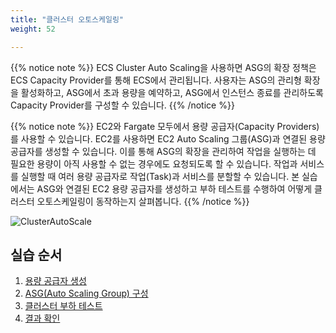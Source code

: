 ```yaml
---
title: "클러스터 오토스케일링"
weight: 52

---
```


{{% notice note %}}
ECS Cluster Auto Scaling을 사용하면 ASG의 확장 정책은 ECS Capacity Provider를 통해 ECS에서 관리됩니다. 사용자는 ASG의 관리형 확장을 활성화하고, ASG에서 초과 용량을 예약하고, ASG에서 인스턴스 종료를 관리하도록 Capacity Provider를 구성할 수 있습니다. 
{{% /notice %}}

{{% notice note %}}
EC2와 Fargate 모두에서 용량 공급자(Capacity Providers)를 사용할 수 있습니다. EC2를 사용하면 EC2 Auto Scaling 그룹(ASG)과 연결된 용량 공급자를 생성할 수 있습니다. 이를 통해 ASG의 확장을 관리하여 작업을 실행하는 데 필요한 용량이 아직 사용할 수 없는 경우에도 요청되도록 할 수 있습니다. 작업과 서비스를 실행할 때 여러 용량 공급자로 작업(Task)과 서비스를 분할할 수 있습니다. 본 실습에서는 ASG와 연결된 EC2 용량 공급자를 생성하고 부하 테스트를 수행하여 어떻게 클러스터 오토스케일링이 동작하는지 살펴봅니다. 
{{% /notice %}}

![ClusterAutoScale](/images/autoscale/cluster_auto_scale.svg)

## 실습 순서
1. [용량 공급자 생성](http://ecs.catsdogs.kr.s3-website.ap-northeast-2.amazonaws.com/ko/autoscale/cluster/capacityprovider/)
2. [ASG(Auto Scaling Group) 구성](http://ecs.catsdogs.kr.s3-website.ap-northeast-2.amazonaws.com/ko/autoscale/cluster/asg/)
3. [클러스터 부하 테스트](http://ecs.catsdogs.kr.s3-website.ap-northeast-2.amazonaws.com/ko/autoscale/cluster/loadtest/)
4. [결과 확인](http://ecs.catsdogs.kr.s3-website.ap-northeast-2.amazonaws.com/ko/autoscale/cluster/monitoring/)
